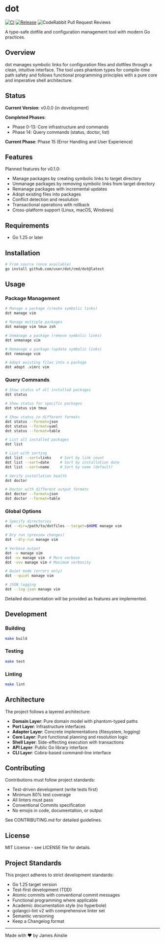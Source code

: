 # dot

[![CI](https://github.com/jamesainslie/dot/actions/workflows/ci.yml/badge.svg)](https://github.com/jamesainslie/dot/actions/workflows/ci.yml)
[![Release](https://github.com/jamesainslie/dot/actions/workflows/release.yml/badge.svg)](https://github.com/jamesainslie/dot/actions/workflows/release.yml)
![CodeRabbit Pull Request Reviews](https://img.shields.io/coderabbit/prs/github/jamesainslie/dot?utm_source=oss&utm_medium=github&utm_campaign=jamesainslie%2Fdot&labelColor=171717&color=FF570A&link=https%3A%2F%2Fcoderabbit.ai&label=CodeRabbit+Reviews)

A type-safe dotfile and configuration management tool with modern Go practices.

## Overview

dot manages symbolic links for configuration files and dotfiles through a clean, intuitive interface. The tool uses phantom types for compile-time path safety and follows functional programming principles with a pure core and imperative shell architecture.

## Status

**Current Version**: v0.0.0 (in development)

**Completed Phases**:
- Phase 0-13: Core infrastructure and commands
- Phase 14: Query commands (status, doctor, list)

**Current Phase**: Phase 15 (Error Handling and User Experience)

## Features

Planned features for v0.1.0:
- Manage packages by creating symbolic links to target directory
- Unmanage packages by removing symbolic links from target directory
- Remanage packages with incremental updates
- Adopt existing files into packages
- Conflict detection and resolution
- Transactional operations with rollback
- Cross-platform support (Linux, macOS, Windows)

## Requirements

- Go 1.25 or later

## Installation

```bash
# From source (once available)
go install github.com/user/dot/cmd/dot@latest
```

## Usage

### Package Management

```bash
# Manage a package (create symbolic links)
dot manage vim

# Manage multiple packages
dot manage vim tmux zsh

# Unmanage a package (remove symbolic links)
dot unmanage vim

# Remanage a package (update symbolic links)
dot remanage vim

# Adopt existing files into a package
dot adopt .vimrc vim
```

### Query Commands

```bash
# Show status of all installed packages
dot status

# Show status for specific packages
dot status vim tmux

# Show status in different formats
dot status --format=json
dot status --format=yaml
dot status --format=table

# List all installed packages
dot list

# List with sorting
dot list --sort=links    # Sort by link count
dot list --sort=date     # Sort by installation date
dot list --sort=name     # Sort by name (default)

# Verify installation health
dot doctor

# Doctor with different output formats
dot doctor --format=json
dot doctor --format=table
```

### Global Options

```bash
# Specify directories
dot --dir=/path/to/dotfiles --target=$HOME manage vim

# Dry run (preview changes)
dot --dry-run manage vim

# Verbose output
dot -v manage vim
dot -vv manage vim  # More verbose
dot -vvv manage vim # Maximum verbosity

# Quiet mode (errors only)
dot --quiet manage vim

# JSON logging
dot --log-json manage vim
```

Detailed documentation will be provided as features are implemented.

## Development

### Building

```bash
make build
```

### Testing

```bash
make test
```

### Linting

```bash
make lint
```

## Architecture

The project follows a layered architecture:
- **Domain Layer**: Pure domain model with phantom-typed paths
- **Port Layer**: Infrastructure interfaces
- **Adapter Layer**: Concrete implementations (filesystem, logging)
- **Core Layer**: Pure functional planning and resolution logic
- **Shell Layer**: Side-effecting execution with transactions
- **API Layer**: Public Go library interface
- **CLI Layer**: Cobra-based command-line interface

## Contributing

Contributions must follow project standards:
- Test-driven development (write tests first)
- Minimum 80% test coverage
- All linters must pass
- Conventional Commits specification
- No emojis in code, documentation, or output

See CONTRIBUTING.md for detailed guidelines.

## License

MIT License - see LICENSE file for details.

## Project Standards

This project adheres to strict development standards:
- Go 1.25 target version
- Test-first development (TDD)
- Atomic commits with conventional commit messages
- Functional programming where applicable
- Academic documentation style (no hyperbole)
- golangci-lint v2 with comprehensive linter set
- Semantic versioning
- Keep a Changelog format

---
Made with ❤️ by James Ainslie
